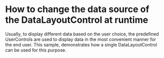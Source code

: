 # How to change the data source of the DataLayoutControl at runtime


<p>Usually, to display different data based on the user choice, the predefined UserControls are used to display data in the most convenient manner for the end user. This sample, demonstrates how a single DataLayoutControl can be used for this purpose.</p>

<br/>



